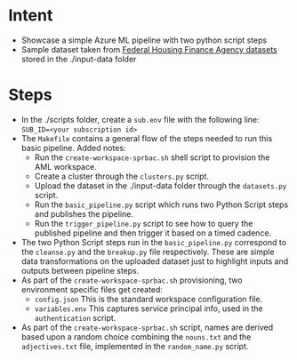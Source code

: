 # Intent
- Showcase a simple Azure ML pipeline with two python script steps
- Sample dataset taken from [Federal Housing Finance Agency
  datasets](https://www.fhfa.gov/DataTools/Downloads/Pages/House-Price-Index-Datasets.aspx#mpo) stored in the ./input-data folder

# Steps
- In the ./scripts folder, create a ```sub.env``` file with the following line: ```SUB_ID=<your subscription id>```
- The `Makefile` contains a general flow of the steps needed to run this basic pipeline. Added notes:
	- Run the ```create-workspace-sprbac.sh``` shell script to provision the AML workspace.
	- Create a cluster through the ```clusters.py``` script.
	- Upload the dataset in the ./input-data folder through the ```datasets.py``` script.
	- Run the ```basic_pipeline.py``` script which runs two Python Script steps and publishes the
	  pipeline.
	- Run the `trigger_pipeline.py` script to see how to query the published pipeline and then trigger it
	  based on a timed cadence.
- The two Python Script steps run in the ```basic_pipeline.py``` correspond to the ```cleanse.py``` and the
  ```breakup.py``` file respectively. These are simple data transformations on the uploaded dataset just to highlight
  inputs and outputs between pipeline steps.
- As part of the ```create-workspace-sprbac.sh``` provisioning, two environment specific files get created:
	- ```config.json``` This is the standard workspace configuration file.
	- ```variables.env``` This captures service principal info, used in the ```authentication``` script.
- As part of the ```create-workspace-sprbac.sh``` script, names are derived based upon a random choice
  combining the ```nouns.txt``` and the ```adjectives.txt``` file, implemented in the ```random_name.py``` script.

